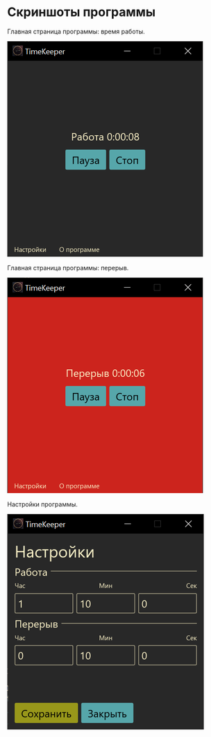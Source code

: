 # Скриншоты программы

Главная страница программы: время работы.

![](main_win.png)

Главная страница программы: перерыв.

![](main_win2.png)

Настройки программы.

![](settings.png)